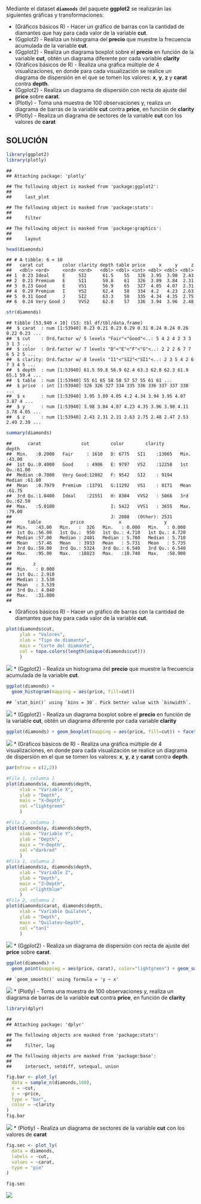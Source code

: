Mediante el dataset **`diamonds`** del paquete **ggplot2** se realizarán
las siguientes gráficas y transformaciones:

-   (Gráficos básicos R) - Hacer un gráfico de barras con la cantidad de
    diamantes que hay para cada valor de la variable **cut**.
-   (Ggplot2) - Realiza un histograma del **precio** que muestre la
    frecuencia acumulada de la variable **cut**.
-   (Ggplot2) - Realiza un diagrama boxplot sobre el **precio** en
    función de la variable **cut**, obtén un diagrama diferente por cada
    variable **clarity**
-   (Gráficos básicos de R) - Realiza una gráfica múltiple de 4
    visualizaciones, en donde para cada visualización se realice un
    diagrama de dispersión en el que se tomen los valores: **x**, **y**,
    **z** y **carat** contra **depth**.
-   (Ggplot2) - Realiza un diagrama de dispersión con recta de ajuste
    del **price** sobre **carat**.
-   (Plotly) - Toma una muestra de 100 observaciones y, realiza un
    diagrama de barras de la variable **cut** contra **price**, en
    función de **clarity**
-   (Plotly) - Realiza un diagrama de sectores de la variable **cut**
    con los valores de **carat**

## SOLUCIÓN

``` r
library(ggplot2)
library(plotly)
```

    ## 
    ## Attaching package: 'plotly'

    ## The following object is masked from 'package:ggplot2':
    ## 
    ##     last_plot

    ## The following object is masked from 'package:stats':
    ## 
    ##     filter

    ## The following object is masked from 'package:graphics':
    ## 
    ##     layout

``` r
head(diamonds)
```

    ## # A tibble: 6 × 10
    ##   carat cut       color clarity depth table price     x     y     z
    ##   <dbl> <ord>     <ord> <ord>   <dbl> <dbl> <int> <dbl> <dbl> <dbl>
    ## 1  0.23 Ideal     E     SI2      61.5    55   326  3.95  3.98  2.43
    ## 2  0.21 Premium   E     SI1      59.8    61   326  3.89  3.84  2.31
    ## 3  0.23 Good      E     VS1      56.9    65   327  4.05  4.07  2.31
    ## 4  0.29 Premium   I     VS2      62.4    58   334  4.2   4.23  2.63
    ## 5  0.31 Good      J     SI2      63.3    58   335  4.34  4.35  2.75
    ## 6  0.24 Very Good J     VVS2     62.8    57   336  3.94  3.96  2.48

``` r
str(diamonds)
```

    ## tibble [53,940 × 10] (S3: tbl_df/tbl/data.frame)
    ##  $ carat  : num [1:53940] 0.23 0.21 0.23 0.29 0.31 0.24 0.24 0.26 0.22 0.23 ...
    ##  $ cut    : Ord.factor w/ 5 levels "Fair"<"Good"<..: 5 4 2 4 2 3 3 3 1 3 ...
    ##  $ color  : Ord.factor w/ 7 levels "D"<"E"<"F"<"G"<..: 2 2 2 6 7 7 6 5 2 5 ...
    ##  $ clarity: Ord.factor w/ 8 levels "I1"<"SI2"<"SI1"<..: 2 3 5 4 2 6 7 3 4 5 ...
    ##  $ depth  : num [1:53940] 61.5 59.8 56.9 62.4 63.3 62.8 62.3 61.9 65.1 59.4 ...
    ##  $ table  : num [1:53940] 55 61 65 58 58 57 57 55 61 61 ...
    ##  $ price  : int [1:53940] 326 326 327 334 335 336 336 337 337 338 ...
    ##  $ x      : num [1:53940] 3.95 3.89 4.05 4.2 4.34 3.94 3.95 4.07 3.87 4 ...
    ##  $ y      : num [1:53940] 3.98 3.84 4.07 4.23 4.35 3.96 3.98 4.11 3.78 4.05 ...
    ##  $ z      : num [1:53940] 2.43 2.31 2.31 2.63 2.75 2.48 2.47 2.53 2.49 2.39 ...

``` r
summary(diamonds)
```

    ##      carat               cut        color        clarity          depth      
    ##  Min.   :0.2000   Fair     : 1610   D: 6775   SI1    :13065   Min.   :43.00  
    ##  1st Qu.:0.4000   Good     : 4906   E: 9797   VS2    :12258   1st Qu.:61.00  
    ##  Median :0.7000   Very Good:12082   F: 9542   SI2    : 9194   Median :61.80  
    ##  Mean   :0.7979   Premium  :13791   G:11292   VS1    : 8171   Mean   :61.75  
    ##  3rd Qu.:1.0400   Ideal    :21551   H: 8304   VVS2   : 5066   3rd Qu.:62.50  
    ##  Max.   :5.0100                     I: 5422   VVS1   : 3655   Max.   :79.00  
    ##                                     J: 2808   (Other): 2531                  
    ##      table           price             x                y         
    ##  Min.   :43.00   Min.   :  326   Min.   : 0.000   Min.   : 0.000  
    ##  1st Qu.:56.00   1st Qu.:  950   1st Qu.: 4.710   1st Qu.: 4.720  
    ##  Median :57.00   Median : 2401   Median : 5.700   Median : 5.710  
    ##  Mean   :57.46   Mean   : 3933   Mean   : 5.731   Mean   : 5.735  
    ##  3rd Qu.:59.00   3rd Qu.: 5324   3rd Qu.: 6.540   3rd Qu.: 6.540  
    ##  Max.   :95.00   Max.   :18823   Max.   :10.740   Max.   :58.900  
    ##                                                                   
    ##        z         
    ##  Min.   : 0.000  
    ##  1st Qu.: 2.910  
    ##  Median : 3.530  
    ##  Mean   : 3.539  
    ##  3rd Qu.: 4.040  
    ##  Max.   :31.800  
    ## 

-   (Gráficos básicos R) - Hacer un gráfico de barras con la cantidad de
    diamantes que hay para cada valor de la variable **cut**.

``` r
plot(diamonds$cut,
     ylab = "Valores",
     xlab = "Tipo de diamante",
     main = "Corte del diamante",
     col = topo.colors(length(unique(diamonds$cut)))
     )
```

![](Ejercicio_resuelto_files/figure-markdown_github/unnamed-chunk-5-1.png)
\* (Ggplot2) - Realiza un histograma del **precio** que muestre la
frecuencia acumulada de la variable **cut**.

``` r
ggplot(diamonds) + 
  geom_histogram(mapping = aes(price, fill=cut))
```

    ## `stat_bin()` using `bins = 30`. Pick better value with `binwidth`.

![](Ejercicio_resuelto_files/figure-markdown_github/unnamed-chunk-6-1.png)
\* (Ggplot2) - Realiza un diagrama boxplot sobre el **precio** en
función de la variable **cut**, obtén un diagrama diferente por cada
variable **clarity**

``` r
ggplot(diamonds) + geom_boxplot(mapping = aes(price, fill=cut)) + facet_wrap(~clarity)
```

![](Ejercicio_resuelto_files/figure-markdown_github/unnamed-chunk-7-1.png)
\* (Gráficos básicos de R) - Realiza una gráfica múltiple de 4
visualizaciones, en donde para cada visualización se realice un diagrama
de dispersión en el que se tomen los valores: **x**, **y**, **z** y
**carat** contra **depth**.

``` r
par(mfrow = c(2,2))

#Fila 1, columna 1
plot(diamonds$x, diamonds$depth,
     xlab = "Variable X",
     ylab = "Depth",
     main = "X~Depth",
     col ="lightgreen"
     )

#Fila 2, columna 1
plot(diamonds$y, diamonds$depth,
     xlab = "Variable Y",
     ylab = "Depth",
     main = "Y~Depth",
     col ="darkred"
     )
#Fila 1, columna 2
plot(diamonds$z, diamonds$depth,
     xlab = "Variable Z",
     ylab = "Depth",
     main = "Z~Depth",
     col ="lightblue"
     )
#Fila 2, columna 2
plot(diamonds$carat, diamonds$depth,
     xlab = "Variable Quilates",
     ylab = "Depth",
     main = "Quilates~Depth",
     col ="tan1"
     )
```

![](Ejercicio_resuelto_files/figure-markdown_github/unnamed-chunk-8-1.png)
\* (Ggplot2) - Realiza un diagrama de dispersión con recta de ajuste del
**price** sobre **carat**.

``` r
ggplot(diamonds) + 
  geom_point(mapping = aes(price, carat), color="lightgreen") + geom_smooth(aes(price,carat), method = lm)
```

    ## `geom_smooth()` using formula = 'y ~ x'

![](Ejercicio_resuelto_files/figure-markdown_github/unnamed-chunk-9-1.png)
\* (Plotly) - Toma una muestra de 100 observaciones y, realiza un
diagrama de barras de la variable **cut** contra **price**, en función
de **clarity**

``` r
library(dplyr)
```

    ## 
    ## Attaching package: 'dplyr'

    ## The following objects are masked from 'package:stats':
    ## 
    ##     filter, lag

    ## The following objects are masked from 'package:base':
    ## 
    ##     intersect, setdiff, setequal, union

``` r
fig.bar <- plot_ly(
  data = sample_n(diamonds,100),
  x = ~cut,
  y = ~price,
  type = "bar",
  color = ~clarity
)
fig.bar
```

![](Ejercicio_resuelto_files/figure-markdown_github/unnamed-chunk-10-1.png)
\* (Plotly) - Realiza un diagrama de sectores de la variable **cut** con
los valores de **carat**

``` r
fig.sec <- plot_ly(
  data = diamonds,
  labels = ~cut,
  values = ~carat,
  type = "pie"
)

fig.sec
```

![](Ejercicio_resuelto_files/figure-markdown_github/unnamed-chunk-11-1.png)
